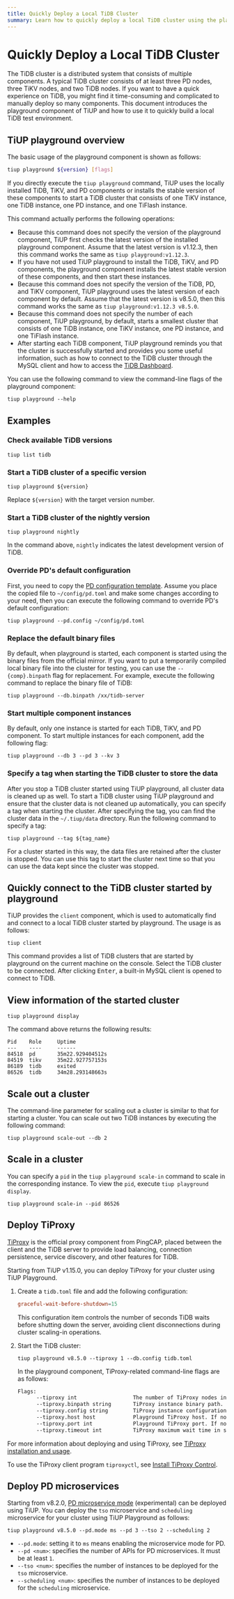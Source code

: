 ```yaml
---
title: Quickly Deploy a Local TiDB Cluster
summary: Learn how to quickly deploy a local TiDB cluster using the playground component of TiUP.
---
```


# Quickly Deploy a Local TiDB Cluster

The TiDB cluster is a distributed system that consists of multiple components. A typical TiDB cluster consists of at least three PD nodes, three TiKV nodes, and two TiDB nodes. If you want to have a quick experience on TiDB, you might find it time-consuming and complicated to manually deploy so many components. This document introduces the playground component of TiUP and how to use it to quickly build a local TiDB test environment.

## TiUP playground overview

The basic usage of the playground component is shown as follows:

```bash
tiup playground ${version} [flags]
```

If you directly execute the `tiup playground` command, TiUP uses the locally installed TiDB, TiKV, and PD components or installs the stable version of these components to start a TiDB cluster that consists of one TiKV instance, one TiDB instance, one PD instance, and one TiFlash instance.

This command actually performs the following operations:

- Because this command does not specify the version of the playground component, TiUP first checks the latest version of the installed playground component. Assume that the latest version is v1.12.3, then this command works the same as `tiup playground:v1.12.3`.
- If you have not used TiUP playground to install the TiDB, TiKV, and PD components, the playground component installs the latest stable version of these components, and then start these instances.
- Because this command does not specify the version of the TiDB, PD, and TiKV component, TiUP playground uses the latest version of each component by default. Assume that the latest version is v8.5.0, then this command works the same as `tiup playground:v1.12.3 v8.5.0`.
- Because this command does not specify the number of each component, TiUP playground, by default, starts a smallest cluster that consists of one TiDB instance, one TiKV instance, one PD instance, and one TiFlash instance.
- After starting each TiDB component, TiUP playground reminds you that the cluster is successfully started and provides you some useful information, such as how to connect to the TiDB cluster through the MySQL client and how to access the [TiDB Dashboard](/dashboard/dashboard-intro.md).

You can use the following command to view the command-line flags of the playground component:

```shell
tiup playground --help
```

## Examples

### Check available TiDB versions

```shell
tiup list tidb
```

### Start a TiDB cluster of a specific version

```shell
tiup playground ${version}
```

Replace `${version}` with the target version number.

### Start a TiDB cluster of the nightly version

```shell
tiup playground nightly
```

In the command above, `nightly` indicates the latest development version of TiDB.

### Override PD's default configuration

First, you need to copy the [PD configuration template](https://github.com/pingcap/pd/blob/master/conf/config.toml). Assume you place the copied file to `~/config/pd.toml` and make some changes according to your need, then you can execute the following command to override PD's default configuration:

```shell
tiup playground --pd.config ~/config/pd.toml
```

### Replace the default binary files

By default, when playground is started, each component is started using the binary files from the official mirror. If you want to put a temporarily compiled local binary file into the cluster for testing, you can use the `--{comp}.binpath` flag for replacement. For example, execute the following command to replace the binary file of TiDB:

```shell
tiup playground --db.binpath /xx/tidb-server
```

### Start multiple component instances

By default, only one instance is started for each TiDB, TiKV, and PD component. To start multiple instances for each component, add the following flag:

```shell
tiup playground --db 3 --pd 3 --kv 3
```

### Specify a tag when starting the TiDB cluster to store the data

After you stop a TiDB cluster started using TiUP playground, all cluster data is cleaned up as well. To start a TiDB cluster using TiUP playground and ensure that the cluster data is not cleaned up automatically, you can specify a tag when starting the cluster. After specifying the tag, you can find the cluster data in the `~/.tiup/data` directory. Run the following command to specify a tag:

```shell
tiup playground --tag ${tag_name}
```

For a cluster started in this way, the data files are retained after the cluster is stopped. You can use this tag to start the cluster next time so that you can use the data kept since the cluster was stopped.

## Quickly connect to the TiDB cluster started by playground

TiUP provides the `client` component, which is used to automatically find and connect to a local TiDB cluster started by playground. The usage is as follows:

```shell
tiup client
```

This command provides a list of TiDB clusters that are started by playground on the current machine on the console. Select the TiDB cluster to be connected. After clicking <kbd>Enter</kbd>, a built-in MySQL client is opened to connect to TiDB.

## View information of the started cluster

```shell
tiup playground display
```

The command above returns the following results:

```
Pid    Role     Uptime
---    ----     ------
84518  pd       35m22.929404512s
84519  tikv     35m22.927757153s
86189  tidb     exited
86526  tidb     34m28.293148663s
```

## Scale out a cluster

The command-line parameter for scaling out a cluster is similar to that for starting a cluster. You can scale out two TiDB instances by executing the following command:

```shell
tiup playground scale-out --db 2
```

## Scale in a cluster

You can specify a `pid` in the `tiup playground scale-in` command to scale in the corresponding instance. To view the `pid`, execute `tiup playground display`.

```shell
tiup playground scale-in --pid 86526
```

## Deploy TiProxy

[TiProxy](/tiproxy/tiproxy-overview.md) is the official proxy component from PingCAP, placed between the client and the TiDB server to provide load balancing, connection persistence, service discovery, and other features for TiDB.

Starting from TiUP v1.15.0, you can deploy TiProxy for your cluster using TiUP Playground.

1. Create a `tidb.toml` file and add the following configuration:

    ```toml
    graceful-wait-before-shutdown=15
    ```

    This configuration item controls the number of seconds TiDB waits before shutting down the server, avoiding client disconnections during cluster scaling-in operations.

2. Start the TiDB cluster:

    ```shell
    tiup playground v8.5.0 --tiproxy 1 --db.config tidb.toml
    ```

    In the playground component, TiProxy-related command-line flags are as follows:

    ```bash
    Flags:
          --tiproxy int                  The number of TiProxy nodes in the cluster. If not specified, TiProxy is not deployed.
          --tiproxy.binpath string       TiProxy instance binary path.
          --tiproxy.config string        TiProxy instance configuration file.
          --tiproxy.host host            Playground TiProxy host. If not provided, TiProxy will still use host flag as its host.
          --tiproxy.port int             Playground TiProxy port. If not provided, TiProxy will use 6000 as its port.
          --tiproxy.timeout int          TiProxy maximum wait time in seconds for starting. 0 means no limit (default 60).
    ```

For more information about deploying and using TiProxy, see [TiProxy installation and usage](/tiproxy/tiproxy-overview.md#installation-and-usage).

To use the TiProxy client program `tiproxyctl`, see [Install TiProxy Control](/tiproxy/tiproxy-command-line-flags.md#install-tiproxy-control).

## Deploy PD microservices

Starting from v8.2.0, [PD microservice mode](/pd-microservices.md) (experimental) can be deployed using TiUP. You can deploy the `tso` microservice and `scheduling` microservice for your cluster using TiUP Playground as follows:

```shell
tiup playground v8.5.0 --pd.mode ms --pd 3 --tso 2 --scheduling 2
```

- `--pd.mode`: setting it to `ms` means enabling the microservice mode for PD.
- `--pd <num>`: specifies the number of APIs for PD microservices. It must be at least `1`.
- `--tso <num>`: specifies the number of instances to be deployed for the `tso` microservice.
- `--scheduling <num>`: specifies the number of instances to be deployed for the `scheduling` microservice.